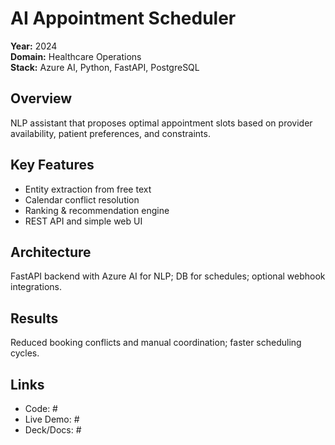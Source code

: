 # AI Appointment Scheduler

**Year:** 2024  
**Domain:** Healthcare Operations  
**Stack:** Azure AI, Python, FastAPI, PostgreSQL

## Overview
NLP assistant that proposes optimal appointment slots based on provider availability, patient preferences, and constraints.

## Key Features
- Entity extraction from free text
- Calendar conflict resolution
- Ranking & recommendation engine
- REST API and simple web UI

## Architecture
FastAPI backend with Azure AI for NLP; DB for schedules; optional webhook integrations.

## Results
Reduced booking conflicts and manual coordination; faster scheduling cycles.

## Links
- Code: #
- Live Demo: #
- Deck/Docs: #
